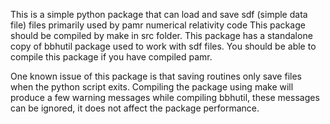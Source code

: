 This is a simple python package that can load and save sdf (simple data file) files 
primarily used by pamr numerical relativity code
This package should be compiled by make in src folder.
This package has a standalone copy of bbhutil package used to work with sdf files.
You should be able to compile this package if you have compiled pamr.

One known issue of this package is that saving routines only save files when the
python script exits.
Compiling the package using make will produce a few warning messages while compiling bbhutil,
these messages can be ignored, it does not affect the package performance.
